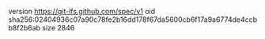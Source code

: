 version https://git-lfs.github.com/spec/v1
oid sha256:02404936c07a90c78fe2b16dd178f67da5600cb6f17a9a6774de4ccbb8f2b6ab
size 2846
